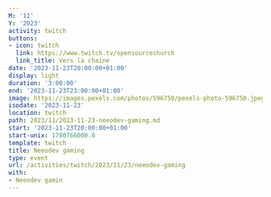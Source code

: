 ```yaml
---
M: '11'
Y: '2023'
activity: twitch
buttons:
- icon: twitch
  link: https://www.twitch.tv/opensourcechurch
  link_title: Vers la chaine
date: '2023-11-23T20:00:00+01:00'
display: light
duration: '3:00:00'
end: '2023-11-23T23:00:00+01:00'
image: https://images.pexels.com/photos/596750/pexels-photo-596750.jpeg
isodate: '2023-11-23'
location: twitch
path: 2023/11/2023-11-23-neeodev-gaming.md
start: '2023-11-23T20:00:00+01:00'
start-unix: 1700766000.0
template: twitch
title: Neeodev gaming
type: event
url: /activities/twitch/2023/11/23/neeodev-gaming
with:
- Neeodev gamin
---
```

